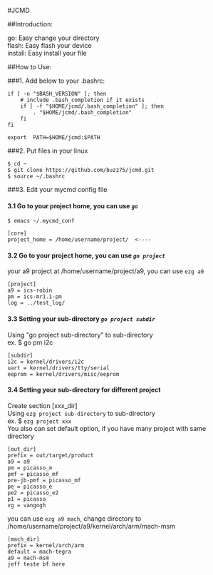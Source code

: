 #JCMD

##Introduction:  

go: Easy change your directory  
flash: Easy flash your device  
install: Easy install your file  

##How to Use:  

###1. Add below to your .bashrc:
<pre><code>if [ -n "$BASH_VERSION" ]; then  
    # include .bash_completion if it exists  
    if [ -f "$HOME/jcmd/.bash_completion" ]; then  
        . "$HOME/jcmd/.bash_completion"  
    fi  
fi  

export  PATH=$HOME/jcmd:$PATH  
</code></pre>

###2. Put files in your linux  
<pre><code>$ cd ~  
$ git clone https://github.com/buzz75/jcmd.git  
$ source ~/.bashrc  
</code></pre>

###3. Edit your mycmd config file
#### 3.1 Go to your project home, you can use *`go`* 
<pre><code>$ emacs ~/.mycmd_conf  
</code></pre>
<pre><code>[core]  
project_home = /home/username/project/  <---- 
</code></pre>

#### 3.2 Go to your project home, you can use *`go project`* 
your a9 project at /home/username/project/a9, you can use `ezg a9` 

<pre><code>[project]  
a9 = ics-robin
pm = ics-mr1.1-pm  
log = ../test_log/
</code></pre>


#### 3.3 Setting your sub-directory  *`go project subdir`* 
Using "go project sub-directory" to sub-directory  
ex. $ go pm i2c  
<pre><code>[subdir]  
i2c = kernel/drivers/i2c  
uart = kernel/drivers/tty/serial  
eeprom = kernel/drivers/misc/eeprom  
</code></pre>

#### 3.4 Setting your sub-directory for different project 
Create section [xxx_dir]  
Using `ezg project sub-directory` to sub-directory  
ex. $ `ezg project xxx`  
You also can set default option, if you have many project with same directory 
<pre><code>[out_dir]  
prefix = out/target/product  
a9 = a9  
pm = picasso_m  
pmf = picasso_mf  
pre-jb-pmf = picasso_mf  
pe = picasso_e  
pe2 = picasso_e2  
p1 = picasso  
vg = vangogh  
</code></pre>
you can use `ezg a9 mach`, change directory to /home/username/project/a9/kernel/arch/arm/mach-msm 
<pre><code>[mach_dir]   
prefix = kernel/arch/arm  
default = mach-tegra  
a9 = mach-msm  
jeff teste bf here
</code></pre>


